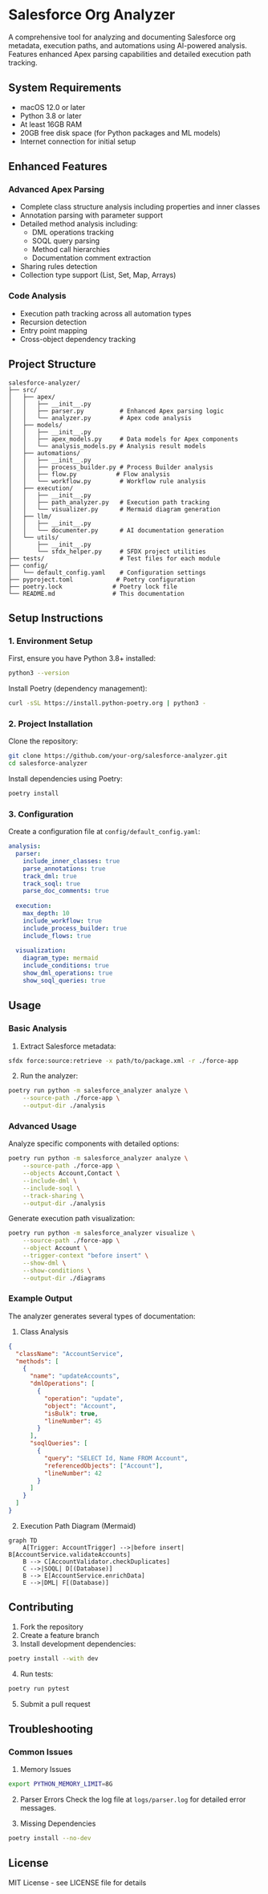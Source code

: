 # Salesforce Org Analyzer

A comprehensive tool for analyzing and documenting Salesforce org metadata, execution paths, and automations using AI-powered analysis. Features enhanced Apex parsing capabilities and detailed execution path tracking.

## System Requirements
- macOS 12.0 or later
- Python 3.8 or later
- At least 16GB RAM
- 20GB free disk space (for Python packages and ML models)
- Internet connection for initial setup

## Enhanced Features

### Advanced Apex Parsing
- Complete class structure analysis including properties and inner classes
- Annotation parsing with parameter support
- Detailed method analysis including:
  - DML operations tracking
  - SOQL query parsing
  - Method call hierarchies
  - Documentation comment extraction
- Sharing rules detection
- Collection type support (List, Set, Map, Arrays)

### Code Analysis
- Execution path tracking across all automation types
- Recursion detection
- Entry point mapping
- Cross-object dependency tracking

## Project Structure
```
salesforce-analyzer/
├── src/
│   ├── apex/
│   │   ├── __init__.py
│   │   ├── parser.py          # Enhanced Apex parsing logic
│   │   └── analyzer.py        # Apex code analysis
│   ├── models/
│   │   ├── __init__.py
│   │   ├── apex_models.py     # Data models for Apex components
│   │   └── analysis_models.py # Analysis result models
│   ├── automations/
│   │   ├── __init__.py
│   │   ├── process_builder.py # Process Builder analysis
│   │   ├── flow.py           # Flow analysis
│   │   └── workflow.py        # Workflow rule analysis
│   ├── execution/
│   │   ├── __init__.py
│   │   ├── path_analyzer.py   # Execution path tracking
│   │   └── visualizer.py      # Mermaid diagram generation
│   ├── llm/
│   │   ├── __init__.py
│   │   └── documenter.py      # AI documentation generation
│   └── utils/
│       ├── __init__.py
│       └── sfdx_helper.py     # SFDX project utilities
├── tests/                     # Test files for each module
├── config/
│   └── default_config.yaml    # Configuration settings
├── pyproject.toml            # Poetry configuration
├── poetry.lock              # Poetry lock file
└── README.md                # This documentation
```

## Setup Instructions

### 1. Environment Setup

First, ensure you have Python 3.8+ installed:
```bash
python3 --version
```

Install Poetry (dependency management):
```bash
curl -sSL https://install.python-poetry.org | python3 -
```

### 2. Project Installation

Clone the repository:
```bash
git clone https://github.com/your-org/salesforce-analyzer.git
cd salesforce-analyzer
```

Install dependencies using Poetry:
```bash
poetry install
```

### 3. Configuration

Create a configuration file at `config/default_config.yaml`:
```yaml
analysis:
  parser:
    include_inner_classes: true
    parse_annotations: true
    track_dml: true
    track_soql: true
    parse_doc_comments: true
  
  execution:
    max_depth: 10
    include_workflow: true
    include_process_builder: true
    include_flows: true
    
  visualization:
    diagram_type: mermaid
    include_conditions: true
    show_dml_operations: true
    show_soql_queries: true
```

## Usage

### Basic Analysis

1. Extract Salesforce metadata:
```bash
sfdx force:source:retrieve -x path/to/package.xml -r ./force-app
```

2. Run the analyzer:
```bash
poetry run python -m salesforce_analyzer analyze \
    --source-path ./force-app \
    --output-dir ./analysis
```

### Advanced Usage

Analyze specific components with detailed options:
```bash
poetry run python -m salesforce_analyzer analyze \
    --source-path ./force-app \
    --objects Account,Contact \
    --include-dml \
    --include-soql \
    --track-sharing \
    --output-dir ./analysis
```

Generate execution path visualization:
```bash
poetry run python -m salesforce_analyzer visualize \
    --source-path ./force-app \
    --object Account \
    --trigger-context "before insert" \
    --show-dml \
    --show-conditions \
    --output-dir ./diagrams
```

### Example Output

The analyzer generates several types of documentation:

1. Class Analysis
```json
{
  "className": "AccountService",
  "methods": [
    {
      "name": "updateAccounts",
      "dmlOperations": [
        {
          "operation": "update",
          "object": "Account",
          "isBulk": true,
          "lineNumber": 45
        }
      ],
      "soqlQueries": [
        {
          "query": "SELECT Id, Name FROM Account",
          "referencedObjects": ["Account"],
          "lineNumber": 42
        }
      ]
    }
  ]
}
```

2. Execution Path Diagram (Mermaid)
```mermaid
graph TD
    A[Trigger: AccountTrigger] -->|before insert| B[AccountService.validateAccounts]
    B --> C[AccountValidator.checkDuplicates]
    C -->|SOQL| D[(Database)]
    B --> E[AccountService.enrichData]
    E -->|DML| F[(Database)]
```

## Contributing

1. Fork the repository
2. Create a feature branch
3. Install development dependencies:
```bash
poetry install --with dev
```

4. Run tests:
```bash
poetry run pytest
```

5. Submit a pull request

## Troubleshooting

### Common Issues

1. Memory Issues
```bash
export PYTHON_MEMORY_LIMIT=8G
```

2. Parser Errors
Check the log file at `logs/parser.log` for detailed error messages.

3. Missing Dependencies
```bash
poetry install --no-dev
```

## License

MIT License - see LICENSE file for details
